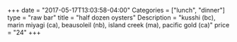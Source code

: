 +++
date = "2017-05-17T13:03:58-04:00"
Categories = ["lunch", "dinner"]
type = "raw bar"
title = "half dozen oysters"
Description = "kusshi (bc), marin miyagi (ca), beausoleil (nb), island creek (ma), pacific gold (ca)"
price = "24"
+++

